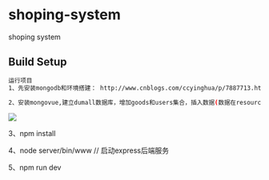 # shoping-system

shoping system

## Build Setup

``` bash
运行项目
1、先安装mongodb和环境搭建： http://www.cnblogs.com/ccyinghua/p/7887713.html

2、安装mongovue,建立dumall数据库，增加goods和users集合，插入数据(数据在resource/dumall-goods和resource/dumall-users)

```

![](C:\Users\pyq\Desktop\09b9fe2c5791c6e4e95ee5fe1c145554_1.jpg)

3、npm install

4、node server/bin/www // 启动express后端服务

5、npm run dev

